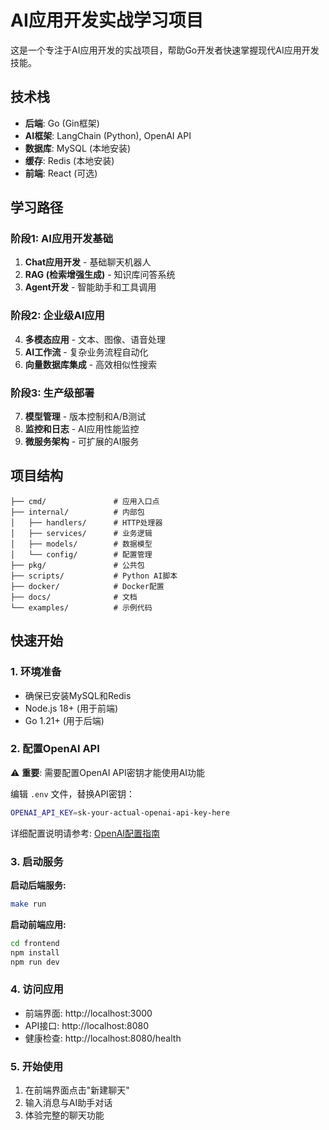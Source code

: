 # AI应用开发实战学习项目

这是一个专注于AI应用开发的实战项目，帮助Go开发者快速掌握现代AI应用开发技能。

## 技术栈
- **后端**: Go (Gin框架)
- **AI框架**: LangChain (Python), OpenAI API
- **数据库**: MySQL (本地安装)
- **缓存**: Redis (本地安装)
- **前端**: React (可选)

## 学习路径

### 阶段1: AI应用开发基础
1. **Chat应用开发** - 基础聊天机器人
2. **RAG (检索增强生成)** - 知识库问答系统
3. **Agent开发** - 智能助手和工具调用

### 阶段2: 企业级AI应用
4. **多模态应用** - 文本、图像、语音处理
5. **AI工作流** - 复杂业务流程自动化
6. **向量数据库集成** - 高效相似性搜索

### 阶段3: 生产级部署
7. **模型管理** - 版本控制和A/B测试
8. **监控和日志** - AI应用性能监控
9. **微服务架构** - 可扩展的AI服务

## 项目结构
```
├── cmd/               # 应用入口点
├── internal/          # 内部包
│   ├── handlers/      # HTTP处理器
│   ├── services/      # 业务逻辑
│   ├── models/        # 数据模型
│   └── config/        # 配置管理
├── pkg/               # 公共包
├── scripts/           # Python AI脚本
├── docker/            # Docker配置
├── docs/              # 文档
└── examples/          # 示例代码
```

## 快速开始

### 1. 环境准备
- 确保已安装MySQL和Redis
- Node.js 18+ (用于前端)
- Go 1.21+ (用于后端)

### 2. 配置OpenAI API
⚠️ **重要**: 需要配置OpenAI API密钥才能使用AI功能

编辑 `.env` 文件，替换API密钥：
```bash
OPENAI_API_KEY=sk-your-actual-openai-api-key-here
```

详细配置说明请参考: [OpenAI配置指南](docs/openai-setup.md)

### 3. 启动服务

**启动后端服务:**
```bash
make run
```

**启动前端应用:**
```bash
cd frontend
npm install
npm run dev
```

### 4. 访问应用
- 前端界面: http://localhost:3000
- API接口: http://localhost:8080
- 健康检查: http://localhost:8080/health

### 5. 开始使用
1. 在前端界面点击"新建聊天"
2. 输入消息与AI助手对话
3. 体验完整的聊天功能
